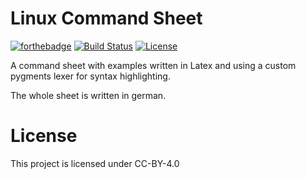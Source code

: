 # Linux Command Sheet
[![forthebadge](https://forthebadge.com/images/badges/you-didnt-ask-for-this.svg)](https://forthebadge.com)
[![Build Status](https://travis-ci.org/flohero/linux-cheat-sheet-de.svg?branch=master)](https://travis-ci.org/flohero/linux-cheat-sheet-de)
[![License](https://img.shields.io/badge/license-CC--BY--4.0-blue)](https://img.shields.io/badge/license-CC--BY--4.0-blue)

A command sheet with examples written in Latex and using a custom pygments lexer for syntax highlighting.

The whole sheet is written in german.

# License
This project is licensed under CC-BY-4.0
